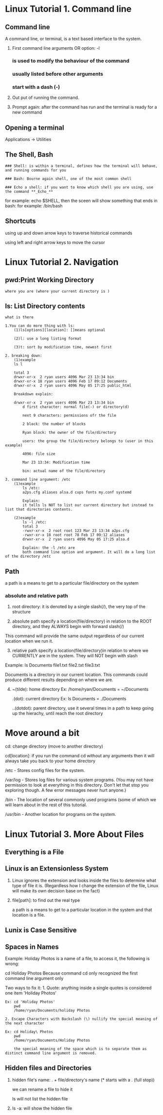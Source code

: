 # Linux Tutorial 1. Command line

## Command line

A command line, or terminal, is a text based interface to the system.

1. First command line arguments OR option: -l

    ### is used to modify the behaviour of the command

    ### usually listed before other arguments

    ### start with a dash (-)

2. Out put of running the command.

3. Prompt again: after the command has run and the terminal is ready for a new command


## Opening a terminal

Applications -> Utilities


## The Shell, Bash

    ### Shell: is within a terminal, defines how the terminal will behave, and running commands for you

    ### Bash: Bourne again shell, one of the most common shell

    ### Echo a shell: if you want to know which shell you are using, use the command **_Echo_**

for example: echo $SHELL, then the sceen will show something that ends in bash: for example: /bin/bash


## Shortcuts

using up and down arrow keys to traverse historical commands

using left and right arrow keys to move the cursor



# Linux Tutorial 2. Navigation

## pwd:Print Working Directory
    where you are (where your current directory is )

## ls: List Directory contents
    what is there

    1.You can do more thing with ls:
        (1)ls[options][location]: []means optional

        (2)l: use a long listing format

        (3)t: sort by modification time, newest first
        
    2. breaking down:
        (1)example
        ls l

        total 3
        drwxr-xr-x  2 ryan users 4096 Mar 23 13:34 bin
        drwxr-xr-x 18 ryan users 4096 Feb 17 09:12 Documents
        drwxr-xr-x  2 ryan users 4096 May 05 17:25 public_html
         
        Breakdown explain:

        drwxr-xr-x  2 ryan users 4096 Mar 23 13:34 bin
            d first character: normal file(-) or directory(d)

            next 9 characters: permissions ofr the file

            2 block: the number of blocks

            Ryan block: the owner of the file/directory

            users: the group the file/directory belongs to (user in this example)

            4096: file size

            Mar 23 13:34: Modification time

            bin: actual name of the file/directory

    3. command line argument: /etc
        (1)example
            ls /etc: 
            a2ps.cfg aliases alsa.d cups fonts my.conf systemd
            
            Explain:
            it tells ls NOT to list our current directory but instead to list that directories contents.

        (2)example
            ls -l /etc:
            total 3
            -rwxr-xr-x  2 root root 123 Mar 23 13:34 a2ps.cfg
            -rwxr-xr-x 18 root root 78 Feb 17 09:12 aliases
            drwxr-xr-x  2 ryan users 4096 May 05 17:25 alsa.d

            Explain: the -l /etc are
            both command line option and argument. It will do a long list of the directory /etc

## Path
a path is a means to get to a particular file/directory on the system

### absolute and relative path

1. root directory: it is denoted by a single slash(/), the very top of the structure

2. absolute path specify a location(file/directory) in relation to the ROOT directory, and they ALWAYS begin with forward slash(/)

This command will provide the same output regardless of our current location when we run it.

3. relative path specify a location(file/directory)in relation to where we CURRENTLY are in the system. They will NOT begin with slash

Example:
ls Documents
file1.txt file2.txt file3.txt

Documents is a directory in our current location. This commands could produce different results depending on where we are.

4. ~(tilde): home directory
    Ex: /home/ryan/Documents = ~/Documents

   .(dot): current directory
   Ex: ls Documents = ./Documents

   ..(dotdot): parent directory, use it several times in a path to keep going up the hierachy, until reach the root directory


# Move around a bit

cd: change directory (move to another directory)

cd[location]: if you run the command cd without any arguments then it will always take you back to your home directory

/etc - Stores config files for the system.

/var/log - Stores log files for various system 
programs. (You may not have permission to look at everything in this directory. Don't let that stop you exploring though. A few error messages never hurt anyone.)

/bin - The location of several commonly used programs (some of which we will learn about in the rest of this tutorial.

/usr/bin - Another location for programs on the system.

# Linux Tutorial 3. More About Files

## Everything is a File

## Linux is an Extensionless System

1. Linux ignores the extension and looks inside the files to determine what type of file it is. (Regardless how I change the extension of the file, Linux will make its own decision base on the fact)

2. file[path]: to find out the real type
    
    a path is a means to get to a particular location in the system and that location is a file.

## Lunix is Case Sensitive

## Spaces in Names

Example: Holiday Photos is a name of a file, to access it, the following is wrong:

cd Holiday Photos 
Because command cd only recognized the first command line argument only

Two ways to fix it:
    1. Quote: anything inside a single quotes is considered one item 'Holiday Photos'

    Ex: cd 'Holiday Photos'
        pwd
        /home/ryan/Documents/holiday Photos

    2. Escape Characters with Backslash (\) nullify the special meaning of the next character

    Ex: cd Holiday\ Photos
        pwd
        /home/ryan/Documents/Holiday Photos

        the special meaning of the space which is to separate them as distinct command line argument is removed.

## Hidden files and Directories

1. hidden file's name: . + file/directory's name
    (* starts with a . (full stop))

    we can rename a file to hide it

    ls will not list the hidden file

2. ls -a: will show the hidden file





